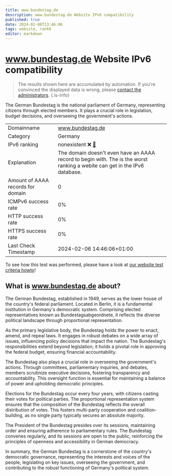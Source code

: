 ```yaml
---
title: www.bundestag.de
description: www.bundestag.de Website IPv6 compatibility
published: true
date: 2024-02-06T13:46:06
tags: website, rank6
editor: markdown
---
```


# www.bundestag.de Website IPv6 compatibility

> The results shown here are accumulated by automation. If you're convinced the displayed data is wrong, please [contact the administrators](/howto/chat). 
{.is-info}

The German Bundestag is the national parliament of Germany, representing citizens through elected members. It plays a crucial role in legislation, budget decisions, and overseeing the government's actions.


|   |   |
| - | - |
| Domainname | www.bundestag.de
| Category | Germany |
| IPv6 ranking | nonexistent :x: [🔗](/howto/ranking) |
| Explanation | The domain doesn't even have an AAAA record to begin with. The is the worst ranking a webite can get in the IPv6 database. |
| Amount of AAAA records for domain | 0 |
| ICMPv6 success rate | 0%|
| HTTP success rate | 0% |
| HTTPS success rate | 0% |
| Last Check Timestamp | 2024-02-06 14:46:06+01:00 |

To see how this test was performed, please have a look at [our website test criteria howto](/howto/testcriteria/website)!


## What is www.bundestag.de about?
The German Bundestag, established in 1949, serves as the lower house of the country's federal parliament. Located in Berlin, it is a fundamental institution in Germany's democratic system. Comprising elected representatives known as Bundestagsabgeordnete, it reflects the diverse political landscape through proportional representation.

As the primary legislative body, the Bundestag holds the power to enact, amend, and repeal laws. It engages in robust debates on a wide array of issues, influencing policy decisions that impact the nation. The Bundestag's responsibilities extend beyond legislation; it holds a pivotal role in approving the federal budget, ensuring financial accountability.

The Bundestag also plays a crucial role in overseeing the government's actions. Through committees, parliamentary inquiries, and debates, members scrutinize executive decisions, fostering transparency and accountability. This oversight function is essential for maintaining a balance of power and upholding democratic principles.

Elections for the Bundestag occur every four years, with citizens casting their votes for political parties. The proportional representation system ensures that the composition of the Bundestag reflects the overall distribution of votes. This fosters multi-party cooperation and coalition-building, as no single party typically secures an absolute majority.

The President of the Bundestag presides over its sessions, maintaining order and ensuring adherence to parliamentary rules. The Bundestag convenes regularly, and its sessions are open to the public, reinforcing the principles of openness and accessibility in German democracy.

In summary, the German Bundestag is a cornerstone of the country's democratic governance, representing the interests and voices of the people, legislating on key issues, overseeing the government, and contributing to the robust functioning of Germany's political system.


